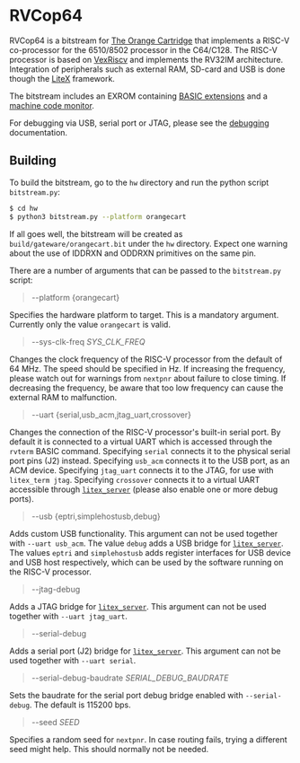 RVCop64
=======

RVCop64 is a bitstream for [The Orange Cartridge][1] that implements a
RISC-V co-processor for the 6510/8502 processor in the C64/C128.  The
RISC-V processor is based on [VexRiscv][2] and implements the RV32IM
architecture.  Integration of peripherals such as external RAM, SD-card
and USB is done though the [LiteX][3] framework.

The bitstream includes an EXROM containing [BASIC extensions](doc/basic.md)
and a [machine code monitor](doc/rvmon.md).

For debugging via USB, serial port or JTAG, please see the
[debugging](doc/debugging.md) documentation.


Building
--------

To build the bitstream, go to the `hw` directory and run the python script
`bitstream.py`:

```sh
$ cd hw
$ python3 bitstream.py --platform orangecart
```

If all goes well, the bitstream will be created as
`build/gateware/orangecart.bit` under the `hw` directory.
Expect one warning about the use of IDDRXN and ODDRXN primitives on the
same pin.

There are a number of arguments that can be passed to the `bitstream.py`
script:

> --platform {orangecart}

Specifies the hardware platform to target.  This is a mandatory argument.
Currently only the value `orangecart` is valid.

> --sys-clk-freq _SYS_CLK_FREQ_

Changes the clock frequency of the RISC-V processor from the default of
64 MHz.  The speed should be specified in Hz.  If increasing the frequency,
please watch out for warnings from `nextpnr` about failure to close timing.
If decreasing the frequency, be aware that too low frequency can cause
the external RAM to malfunction.

> --uart {serial,usb_acm,jtag_uart,crossover}

Changes the connection of the RISC-V processor's built-in serial port.
By default it is connected to a virtual UART which is accessed through
the `rvterm` BASIC command.  Specifying `serial` connects it to the
physical serial port pins (J2) instead.  Specifying `usb_acm` connects
it to the USB port, as an ACM device.  Specifying `jtag_uart` connects
it to the JTAG, for use with `litex_term jtag`.  Specifying `crossover`
connects it to a virtual UART accessible through [`litex_server`][4]
(please also enable one or more debug ports).

> --usb {eptri,simplehostusb,debug}

Adds custom USB functionality.  This argument can not be used together
with `--uart usb_acm`.  The value `debug` adds a USB bridge for
[`litex_server`][4].  The values `eptri` and `simplehostusb` adds register
interfaces for USB device and USB host respectively, which can be used by
the software running on the RISC-V processor.

> --jtag-debug

Adds a JTAG bridge for [`litex_server`][4].  This argument can not be used
together with `--uart jtag_uart`.

> --serial-debug

Adds a serial port (J2) bridge for [`litex_server`][4].  This argument
can not be used together with `--uart serial`.

> --serial-debug-baudrate _SERIAL_DEBUG_BAUDRATE_

Sets the baudrate for the serial port debug bridge enabled with
`--serial-debug`.  The default is 115200 bps.

> --seed _SEED_

Specifies a random seed for `nextpnr`.  In case routing fails, trying a
different seed might help.  This should normally not be needed.


[1]: https://github.com/zeldin/OrangeCart.git
[2]: https://github.com/SpinalHDL/VexRiscv
[3]: https://github.com/enjoy-digital/litex
[4]: https://github.com/enjoy-digital/litex/wiki/Use-Host-Bridge-to-control-debug-a-SoC
